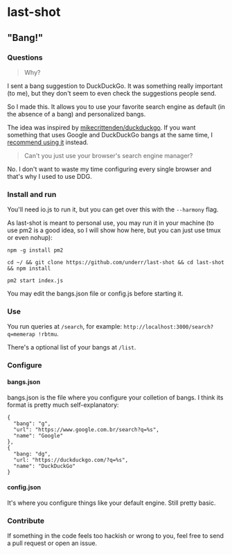 # last-shot

## **"Bang!"**

### Questions

> Why?

I sent a bang suggestion to DuckDuckGo. It was something really important (to me), but they don't seem to even check the suggestions people send.

So I made this. It allows you to use your favorite search engine as default (in the absence of a bang) and personalized bangs.

The idea was inspired by [mikecrittenden/duckduckgo](https://github.com/mikecrittenden/duckduckgoog). If you want something that uses Google and DuckDuckGo bangs at the same time, I [recommend using it](http://www.duckduckgoog.com/) instead.

> Can't you just use your browser's search engine manager?

No. I don't want to waste my time configuring every single browser and that's why I used to use DDG.

### Install and run

You'll need io.js to run it, but you can get over this with the `--harmony` flag.

As last-shot is meant to personal use, you may run it in your machine (to use pm2 is a good idea, so I will show how here, but you can just use tmux or even nohup):

`npm -g install pm2`

`cd ~/ && git clone https://github.com/underr/last-shot && cd last-shot && npm install`

`pm2 start index.js`

You may edit the bangs.json file or config.js before starting it.

### Use

You run queries at `/search`, for example: `http://localhost:3000/search?q=memerap !rbtmu`.

There's a optional list of your bangs at `/list`.

### Configure

#### bangs.json

bangs.json is the file where you configure your colletion of bangs. I think its format is pretty much self-explanatory:

```
{
  "bang": "g",
  "url": "https://www.google.com.br/search?q=%s",
  "name": "Google"
},
{
  "bang: "dg",
  "url: "https://duckduckgo.com/?q=%s",
  "name": "DuckDuckGo"
}
```

#### config.json

It's where you configure things like your default engine. Still pretty basic.


### Contribute

If something in the code feels too hackish or wrong to you, feel free to send a pull request or open an issue.

